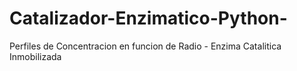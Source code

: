 # Catalizador-Enzimatico-Python-
Perfiles de Concentracion en funcion de Radio - Enzima Catalitica Inmobilizada
